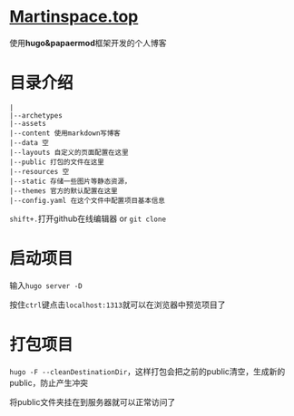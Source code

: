 # [Martinspace.top](https://martinspace.top)
使用**hugo&papaermod**框架开发的个人博客
# 目录介绍
```
|
|--archetypes
|--assets
|--content 使用markdown写博客
|--data 空
|--layouts 自定义的页面配置在这里
|--public 打包的文件在这里
|--resources 空
|--static 存储一些图片等静态资源，
|--themes 官方的默认配置在这里
|--config.yaml 在这个文件中配置项目基本信息
```
```shift+.```打开github在线编辑器 
or
```git clone```

# 启动项目
输入```hugo server -D```

按住```ctrl```键点击```localhost:1313```就可以在浏览器中预览项目了

# 打包项目
```hugo -F --cleanDestinationDir```，这样打包会把之前的public清空，生成新的public，防止产生冲突

将public文件夹挂在到服务器就可以正常访问了
